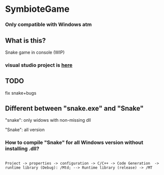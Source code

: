# SymbioteGame

### Only compatible with Windows atm 

## What is this?

Snake game in console (WIP)

### visual studio project is [here](https://github.com/ChickenIsNotFood/visualstudio_projects)

## TODO

fix snake+bugs

## Different between "snake.exe" and "Snake"

"snake": only widows with non-missing dll

"Snake": all version

### How to compile "Snake" for all Windows version without installing .dll?

```

Project -> properties -> configuration -> C/C++ -> Code Generation  -> runtime library (Debug): /Mtd; --> Runtime library (release) -> /MT

```

